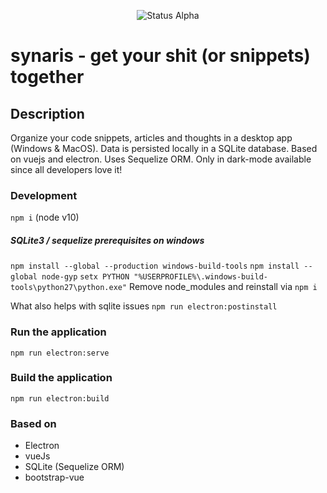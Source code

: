 <p align="center">
  <img src="https://img.shields.io/badge/Status-development-blue" alt="Status Alpha">
</p>

# synaris - get your shit (or snippets) together

## Description
Organize your code snippets, articles and thoughts in a desktop app (Windows & MacOS). Data is persisted locally in a SQLite database. Based on vuejs and electron. Uses Sequelize ORM.
Only in dark-mode available since all developers love it!

### Development
`npm i` (node v10)

##### SQLite3 / sequelize prerequisites on windows 
`npm install --global --production windows-build-tools`
`npm install --global node-gyp`
`setx PYTHON "%USERPROFILE%\.windows-build-tools\python27\python.exe"`
Remove node_modules and reinstall via `npm i`

What also helps with sqlite issues
`npm run electron:postinstall`

### Run the application
`npm run electron:serve`

### Build the application
`npm run electron:build`

### Based on
* Electron
* vueJs
* SQLite (Sequelize ORM)
* bootstrap-vue
